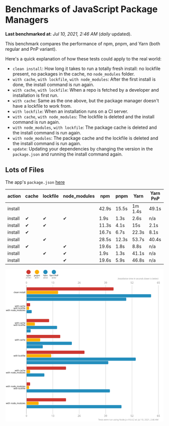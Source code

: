 # Benchmarks of JavaScript Package Managers

**Last benchmarked at**: _Jul 10, 2021, 2:46 AM_ (_daily_ updated).

This benchmark compares the performance of npm, pnpm, and Yarn (both regular and PnP variant).

Here's a quick explanation of how these tests could apply to the real world:

- `clean install`: How long it takes to run a totally fresh install: no lockfile present, no packages in the cache, no `node_modules` folder.
- `with cache`, `with lockfile`, `with node_modules`: After the first install is done, the install command is run again.
- `with cache`, `with lockfile`: When a repo is fetched by a developer and installation is first run.
- `with cache`: Same as the one above, but the package manager doesn't have a lockfile to work from.
- `with lockfile`: When an installation runs on a CI server.
- `with cache`, `with node_modules`: The lockfile is deleted and the install command is run again.
- `with node_modules`, `with lockfile`: The package cache is deleted and the install command is run again.
- `with node_modules`: The package cache and the lockfile is deleted and the install command is run again.
- `update`: Updating your dependencies by changing the version in the `package.json` and running the install command again.

## Lots of Files

The app's `package.json` [here](https://github.com/pnpm/pnpm.github.io/blob/main/benchmarks/fixtures/alotta-files/package.json)

| action  | cache | lockfile | node_modules| npm | pnpm | Yarn | Yarn PnP |
| ---     | ---   | ---      | ---         | --- | ---  | ---  | ---      |
| install |       |          |             | 42.9s | 15.5s | 1m 1.4s | 49.1s |
| install | ✔     | ✔        | ✔           | 1.9s | 1.3s | 2.6s | n/a |
| install | ✔     | ✔        |             | 11.3s | 4.1s | 15s | 2.1s |
| install | ✔     |          |             | 16.7s | 6.7s | 22.3s | 8.1s |
| install |       | ✔        |             | 28.5s | 12.3s | 53.7s | 40.4s |
| install | ✔     |          | ✔           | 19.6s | 1.8s | 8.8s | n/a |
| install |       | ✔        | ✔           | 1.9s | 1.3s | 41.1s | n/a |
| install |       |          | ✔           | 19.6s | 5.9s | 46.8s | n/a |

![Graph of the alotta-files results](../../static/img/benchmarks/alotta-files.svg)
